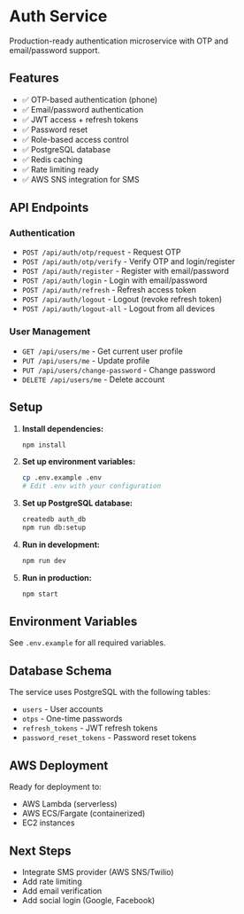 # Auth Service

Production-ready authentication microservice with OTP and email/password support.

## Features

- ✅ OTP-based authentication (phone)
- ✅ Email/password authentication
- ✅ JWT access + refresh tokens
- ✅ Password reset
- ✅ Role-based access control
- ✅ PostgreSQL database
- ✅ Redis caching
- ✅ Rate limiting ready
- ✅ AWS SNS integration for SMS

## API Endpoints

### Authentication
- `POST /api/auth/otp/request` - Request OTP
- `POST /api/auth/otp/verify` - Verify OTP and login/register
- `POST /api/auth/register` - Register with email/password
- `POST /api/auth/login` - Login with email/password
- `POST /api/auth/refresh` - Refresh access token
- `POST /api/auth/logout` - Logout (revoke refresh token)
- `POST /api/auth/logout-all` - Logout from all devices

### User Management
- `GET /api/users/me` - Get current user profile
- `PUT /api/users/me` - Update profile
- `PUT /api/users/change-password` - Change password
- `DELETE /api/users/me` - Delete account

## Setup

1. **Install dependencies:**
   ```bash
   npm install
   ```

2. **Set up environment variables:**
   ```bash
   cp .env.example .env
   # Edit .env with your configuration
   ```

3. **Set up PostgreSQL database:**
   ```bash
   createdb auth_db
   npm run db:setup
   ```

4. **Run in development:**
   ```bash
   npm run dev
   ```

5. **Run in production:**
   ```bash
   npm start
   ```

## Environment Variables

See `.env.example` for all required variables.

## Database Schema

The service uses PostgreSQL with the following tables:
- `users` - User accounts
- `otps` - One-time passwords
- `refresh_tokens` - JWT refresh tokens
- `password_reset_tokens` - Password reset tokens

## AWS Deployment

Ready for deployment to:
- AWS Lambda (serverless)
- AWS ECS/Fargate (containerized)
- EC2 instances

## Next Steps

- Integrate SMS provider (AWS SNS/Twilio)
- Add rate limiting
- Add email verification
- Add social login (Google, Facebook)

